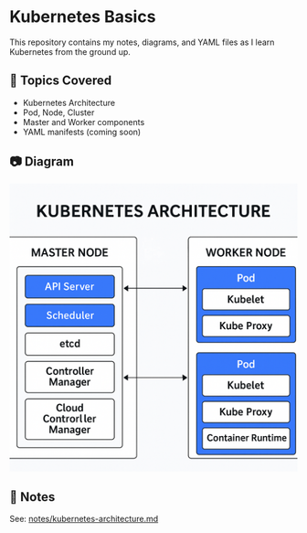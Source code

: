 # Kubernetes Basics

This repository contains my notes, diagrams, and YAML files as I learn Kubernetes from the ground up.

## 🧠 Topics Covered
- Kubernetes Architecture
- Pod, Node, Cluster
- Master and Worker components
- YAML manifests (coming soon)

## 📷 Diagram
![Kubernetes Architecture](./Diagrams/Kubernetes-Architecture.png)

## 🧾 Notes
See: [notes/kubernetes-architecture.md](Notes/Kubernetes-architecture.md)

